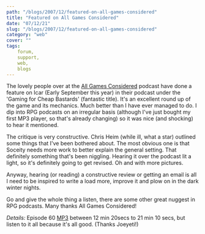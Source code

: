 ```yaml
---
path: "/blogs/2007/12/featured-on-all-games-considered"
title: "Featured on All Games Considered"
date: "07/12/21"
slug: "/blogs/2007/12/featured-on-all-games-considered"
category: "web"
cover: ""
tags:
    forum,
    support,
    web,
    blogs
---
```


The lovely people over at the [All Games Considered](http://allgamesconsidered.blogspot.com/2007_09_01_archive.html) podcast have done a feature on Icar (Early September this year) in their podcast under the 'Gaming for Cheap Bastards' (fantastic title). It's an excellent round up of the game and its mechanics. Much better than I have ever managed to do. I dip into RPG podcasts on an irregular basis (although I've just bought my first MP3 player, so that's already changing) so it was nice (and shocking) to hear it mentioned.

The critique is very constructive. Chris Heim (while ill, what a star) outlined some things that I've been bothered about. The most obvious one is that Soceity needs more work to better explain the general setting. That definitely something that's been niggling. Hearing it over the podcast lit a light, so it's definitely going to get revised. Oh and with more pictures.

Anyway, hearing (or reading) a constructive review or getting an email is all I need to be inspired to write a load more, improve it and plow on in the dark winter nights.

Go and give the whole thing a listen, there are some other great nuggest in RPG podcasts. Many thanks All Games Considered!

*Details:* Episode 60 [MP3](http://media.libsyn.com/media/tashkal/20070915AGC-64k.mp3) between 12 min 20secs to 21 min 10 secs, but listen to it all because it's all good. (Thanks Joeyeti!)